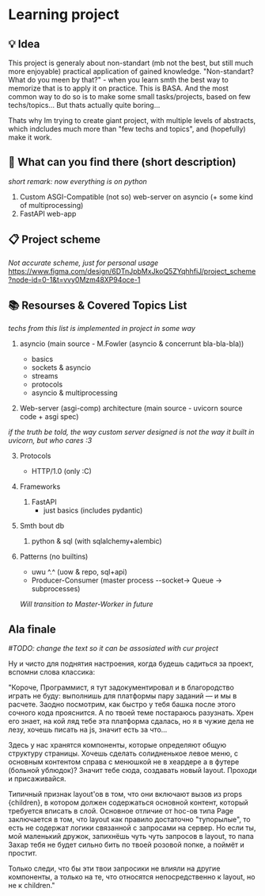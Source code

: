 # Learning project

## 💡 Idea
This project is generaly about non-standart (mb not the best, but still much more enjoyable) practical application of gained knowledge. "Non-standart? What do you meen by that?" - when you learn smth the best way to memorize that is to apply it on practice. This is BASA. And the most common way to do so is to make some small tasks/projects, based on few techs/topics... But thats actually quite boring...

Thats why Im trying to create giant project, with multiple levels of abstracts, which indcludes much more than "few techs and topics", and (hopefully) make it work.

## 🤔 What can you find there (short description)

_short remark: now everything is on python_
1. Custom ASGI-Compatible (not so) web-server on asyncio (+ some kind of multiprocessing)
2. FastAPI web-app

## 📋 Project scheme
_Not accurate scheme, just for personal usage_
https://www.figma.com/design/6DTnJpbMxJkoQ5ZYqhhfiJ/project_scheme?node-id=0-1&t=vvy0Mzm48XP94oce-1


## 📚 Resourses & Covered Topics List

_techs from this list is implemented in project in some way_

1. asyncio (main source - M.Fowler (asyncio & concerrunt bla-bla-bla))
    - basics
    - sockets & asyncio
    - streams
    - protocols
    - asyncio & multiprocessing

2. Web-server (asgi-comp) architecture (main source - uvicorn source code + asgi spec)

_if the truth be told, the way custom server designed is not the way it built in uvicorn, but who cares :3_

3. Protocols
    - HTTP/1.0 (only :C)

4. Frameworks
    1. FastAPI
        - just basics (includes pydantic)

5. Smth bout db
    1. python & sql (with sqlalchemy+alembic)

6. Patterns (no builtins)
    - uwu ^.^ (uow & repo, sql+api)
    - Producer-Consumer (master process --socket-> Queue -> subprocesses)

    _Will transition to Master-Worker in future_

## Ala finale

_#TODO: change the text so it can be assosiated with cur project_

Ну и чисто для поднятия настроения, когда будешь садиться за проект, вспомни слова классика:

"Короче, Программист, я тут задокументировал и в благородство играть не буду: выполнишь для платформы пару заданий — и мы в расчете. Заодно посмотрим, как быстро у тебя башка после этого сочного кода прояснится. А по твоей теме постараюсь разузнать. Хрен его знает, на кой ляд тебе эта платформа сдалась, но я в чужие дела не лезу, хочешь писать на js, значит есть за что...

Здесь у нас хранятся компоненты, которые определяют общую структуру страницы.
Хочешь сделать солидненькое левое меню, с основным контентом справа с менюшкой не в хеардере а в футере (больной ублюдок)? Значит тебе сюда, создавать новый layout. Проходи и присаживайся. 

Типичный признак layout'ов в том, что они включают вызов из props {children}, в котором должен содержаться основной контент, который требуется вписать в слой.
Основное отличие от hoc-ов типа Page заключается в том, что layout как правило достаточно "тупорылые", то есть не содержат логики связанной с запросами на сервер. Но если ты, мой маленький дружок, запихнёшь чуть чуть запросов в layout, то папа Захар тебя не будет сильно бить по твоей розовой попке, а поймёт и простит. 

Только следи, что бы эти твои запросики не влияли на другие компоненты, а только на те, что относятся непосредственно к layout, но не к children."
